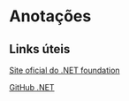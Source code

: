 # Anotações

## Links úteis

[Site oficial do .NET foundation](https://dotnetfoundation.org/)

[GitHub .NET](https://github.com/dotnet)



